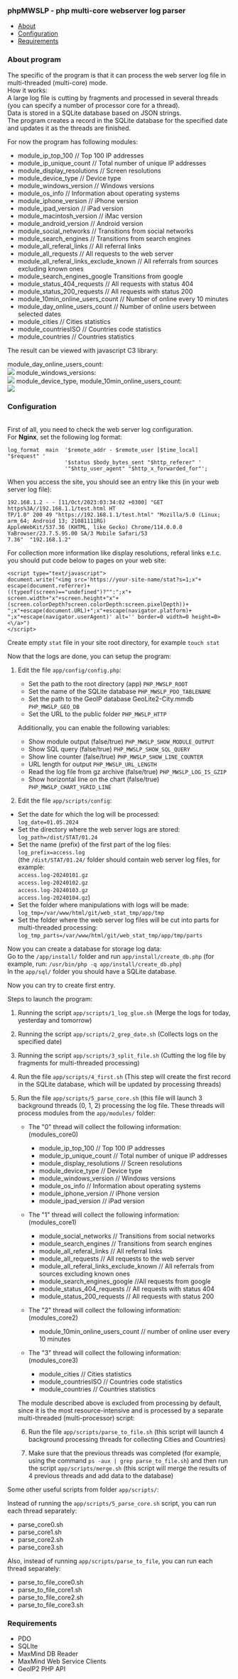 <h3><b>phpMWSLP</b> - php multi-core webserver log parser</h3>

* [About](#about-program)
* [Configuration](#configuration)
* [Requirements](#requirements)

### About program

The specific of the program is that it can process the web server log file in multi-threaded (multi-core) mode.
<br>How it works: 
<br>A large log file is cutting by fragments and processed in several threads (you can specify a number of processor core for a thread).
<br>Data is stored in a SQLite database based on JSON strings.
<br>The program creates a record in the SQLite database for the specified date and updates it as the threads are finished.
<p>
For now the program has following modules:
</p>
<ul>
  <li>module_ip_top_100  // Top 100 IP addresses</li>
  <li>module_ip_unique_count // Total number of unique IP addresses</li>
  <li>module_display_resolutions // Screen resolutions</li>
  <li>module_device_type // Device type</li>
  <li>module_windows_version // Windows versions</li>
  <li>module_os_info // Information about operating systems</li>
  <li>module_iphone_version // iPhone version</li>
  <li>module_ipad_version // iPad version</li>
  <li>module_macintosh_version // iMac version</li>
  <li>module_android_version // Android version</li>
  <li>module_social_networks // Transitions from social networks</li>
  <li>module_search_engines // Transitions from search engines</li>
  <li>module_all_referal_links // All referral links</li>
  <li>module_all_requests // All requests to the web server</li>
  <li>module_all_referal_links_exclude_known // All referrals from sources excluding known ones</li>
  <li>module_search_engines_google  Transitions from google</li>
  <li>module_status_404_requests // All requests with status 404</li>
  <li>module_status_200_requests // All requests with status 200</li>
  <li>module_10min_online_users_count // Number of online every 10 minutes</li>
  <li>module_day_online_users_count // Number of online users between selected dates</li>
  <li>module_cities // Cities statistics</li>
  <li>module_countriesISO // Countries code statistics</li>
  <li>module_countries // Countries statistics</li>
  </ul>
    <p>
The result can be viewed with javascript C3 library:
    </p>
module_day_online_users_count:
<br><img src="https://raw.githubusercontent.com/alchemist314/images/main/phpMWSLP/traffic.png">
module_windows_versions:
<br><img src="https://raw.githubusercontent.com/alchemist314/images/main/phpMWSLP/windows_version.png">
module_device_type, module_10min_online_users_count:
<br><img src="https://raw.githubusercontent.com/alchemist314/images/main/phpMWSLP/os_and_traffic.png"> 

### Configuration

<br>First of all, you need to check the web server log configuration.
<br>For <b>Nginx</b>, set the following log format:

    
```
log_format  main  '$remote_addr - $remote_user [$time_local] "$request" '
                  '$status $body_bytes_sent "$http_referer" '
                  '"$http_user_agent" "$http_x_forwarded_for"';
```

When you access the site, you should see an entry like this (in your web server log file):

```
192.168.1.2 - - [11/Oct/2023:03:34:02 +0300] "GET https%3A//192.168.1.1/test.html HT
TP/1.0" 200 49 "https://192.168.1.1/test.html" "Mozilla/5.0 (Linux; arm_64; Android 13; 21081111RG)
AppleWebKit/537.36 (KHTML, like Gecko) Chrome/114.0.0.0 YaBrowser/23.7.5.95.00 SA/3 Mobile Safari/53
7.36"  "192.168.1.2"
```
For collection more information like display resolutions, referal links e.t.c. you should put code below to pages on your web site:

```
<script type="text/javascript">
document.write("<img src='https://your-site-name/stat?s=1;x"+
escape(document.referrer)+
((typeof(screen)=="undefined")?"":";x"+
screen.width+"x"+screen.height+"x"+
(screen.colorDepth?screen.colorDepth:screen.pixelDepth))+
";x"+escape(document.URL)+";x"+escape(navigator.platform)+
";x"+escape(navigator.userAgent)' alt='' border=0 width=0 height=0><\/a>")
</script>

```
Create empty `stat` file in your site root directory, for example `touch stat`

Now that the logs are done, you can setup the program:

1. Edit the file `app/config/config.php`:
   * Set the path to the root directory (app) `PHP_MWSLP_ROOT`
   * Set the name of the SQLite database `PHP_MWSLP_PDO_TABLENAME`
   * Set the path to the GeoIP database GeoLite2-City.mmdb `PHP_MWSLP_GEO_DB`
   * Set the URL to the public folder `PHP_MWSLP_HTTP`
  
   Additionally, you can enable the following variables:
   
   * Show module output (false/true) `PHP_MWSLP_SHOW_MODULE_OUTPUT`
   * Show SQL query (false/true) `PHP_MWSLP_SHOW_SQL_QUERY`
   * Show line counter (false/true) `PHP_MWSLP_SHOW_LINE_COUNTER`
   * URL length for output `PHP_MWSLP_URL_LENGTH`
   * Read the log file from gz archive (false/true) `PHP_MWSLP_LOG_IS_GZIP`
   * Show horizontal line on the chart (false/true) `PHP_MWSLP_CHART_YGRID_LINE`

3. Edit the file `app/scripts/config`:
  * Set the date for which the log will be processed:
    <br>`log_date=01.05.2024`
  * Set the directory where the web server logs are stored:
    <br>`log_path=/dist/STAT/01.24`
  * Set the name (prefix) of the first part of the log files:
    <br>`log_prefix=access.log`
    <br>(the `/dist/STAT/01.24/` folder should contain web server log files, for example:
     <br>`access.log-20240101.gz`
     <br>`access.log-20240102.gz`
     <br>`access.log-20240103.gz`
     <br>`access.log-20240104.gz`)
  * Set the folder where manipulations with logs will be made:
    <br>`log_tmp=/var/www/html/git/web_stat_tmp/app/tmp`
  * Set the folder where the web server log files will be cut into parts for multi-threaded processing:
    <br>`log_tmp_parts=/var/www/html/git/web_stat_tmp/app/tmp/parts`

  Now you can create a database for storage log data:
  <br>Go to the `/app/install/` folder and run `app/install/create_db.php` (for example, run: `/usr/bin/php -q app/install/create_db.php`)
  <br>In the `app/sql/` folder you should have a SQLite database.

  Now you can try to create first entry.

  Steps to launch the program:
  
  1. Running the script `app/scripts/1_log_glue.sh`
  (Merge the logs for today, yesterday and tomorrow)

  2. Running the script `app/scripts/2_grep_date.sh`
  (Collects logs on the specified date)

  3. Running the script `app/scripts/3_split_file.sh`
  (Cutting the log file by fragments for multi-threaded processing)

  4. Run the file `app/scripts/4_first.sh`
  (This step will create the first record in the SQLite database, which will be updated by processing threads)

  5. Run the file `app/scripts/5_parse_core.sh`
  (this file will launch 3 background threads (0, 1, 2) processing the log file.
  These threads will process modules from the `app/modules/` folder:

       * The "0" thread will collect the following information:
         <br>(modules_core0)
          <ul>
            <li>module_ip_top_100 // Top 100 IP addresses</li>
            <li>module_ip_unique_count // Total number of unique IP addresses</li>
            <li>module_display_resolutions // Screen resolutions</li>
            <li>module_device_type // Device type</li>
            <li>module_windows_version // Windows versions</li>
            <li>module_os_info // Information about operating systems</li>
            <li>module_iphone_version // iPhone version</li>
            <li>module_ipad_version // iPad version</li>
          </ul>

       * The "1" thread will collect the following information:
          <br>(modules_core1)
         <ul>
          <li>module_social_networks // Transitions from social networks</li>
          <li>module_search_engines // Transitions from search engines</li>
          <li>module_all_referal_links // All referral links</li>
          <li>module_all_requests // All requests to the web server</li>
          <li>module_all_referal_links_exclude_known // All referrals from sources excluding known ones</li>
          <li>module_search_engines_google //All requests from google</li>
          <li>module_status_404_requests // All requests with status 404</li>
          <li>module_status_200_requests // All requests with status 200</li>
         </ul>
         
      * The "2" thread will collect the following information:
          <br>(modules_core2)
          <ul>
           <li>module_10min_online_users_count // number of online user every 10 minutes</li>
          </ul>
          
      * The "3" thread will collect the following information:
          <br>(modules_core3)
        <ul>
          <li>module_cities // Cities statistics</li>
          <li>module_countriesISO // Countries code statistics</li>
          <li>module_countries // Countries statistics</li>
        </ul>
        
     The module described above is excluded from processing by default, since it is the most resource-intensive and is processed by a separate multi-threaded (multi-processor) script:

        6. Run the file `app/scripts/parse_to_file.sh`
        (this script will launch 4 background processing threads for collecting Cities and Countries)

        7. Make sure that the previous threads was completed (for example, using the command `ps -aux | grep parse_to_file.sh`) and then run the script `app/scripts/merge.sh`
        (this script will merge the results of 4 previous threads and add data to the database)

Some other useful scripts from folder `app/scripts/`:

Instead of running the `app/scripts/5_parse_core.sh` script, you can run each thread separately:
      <ul>
        <li>parse_core0.sh</li>
        <li>parse_core1.sh</li>
        <li>parse_core2.sh</li>
        <li>parse_core3.sh</li>
      </ul>
 Also, instead of running `app/scripts/parse_to_file`, you can run each thread separately:
    <ul>
        <li>parse_to_file_core0.sh</li>
        <li>parse_to_file_core1.sh</li>
        <li>parse_to_file_core2.sh</li>
        <li>parse_to_file_core3.sh</li>
    </ul>
    
### Requirements

* PDO
* SQLIte
* MaxMind DB Reader
* MaxMind Web Service Clients
* GeoIP2 PHP API
